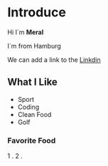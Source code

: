 # Introduce

Hi I´m **Meral** 

I´m from Hamburg

We can add a link to the [Linkdin](https://linkedin.com/in/meral-sager-288a40184)


## What I Like
- Sport
- Coding
- Clean Food
- Golf

### Favorite Food 
1 .
2 .





